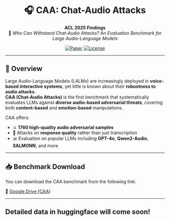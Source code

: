 <div align="center">

# 🎧 CAA: Chat-Audio Attacks

**ACL 2025 Findings**  
📄 *Who Can Withstand Chat-Audio Attacks? An Evaluation Benchmark for Large Audio-Language Models*

[![Paper](https://img.shields.io/badge/Paper-Findings%20of%20ACL%202025-blue)](https://arxiv.org/pdf/2411.14842)
[![License](https://img.shields.io/badge/License-MIT-green.svg)](LICENSE)

</div>

---

## 🧠 Overview

Large Audio-Language Models (LALMs) are increasingly deployed in **voice-based interactive systems**, yet little is known about their **robustness to audio attacks**.  
**CAA (Chat-Audio Attacks)** is the first benchmark that systematically evaluates LLMs against **diverse audio-based adversarial threats**, covering both **content-based** and **emotion-based** manipulations.

CAA offers:
- ⚔️ **1760 high-quality audio adversarial samples**
- 🎯 Attacks on **response quality** rather than just transcription
- 📊 Evaluation on popular LLMs including **GPT-4o**, **Qwen2-Audio**, **SALMONN**, and more

---

## 📥 Benchmark Download

You can download the CAA benchmark from the following link:

🔗 [Google Drive (CAA)](https://drive.google.com/file/d/1kUkUDzYmRDsSjc69F_mA3IEXZ1RP1G4o/view?usp=drive_link)

---

## Detailed data in huggingface will come soon!
